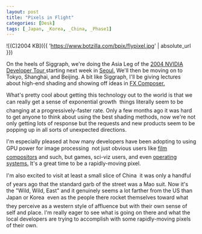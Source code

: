 ```yaml
---
layout: post
title: "Pixels in Flight"
categories: [Desk]
tags: [_Japan, _Korea, _China, _Phase1]
---
```



![(C)2004 KB]({{ 'https://www.botzilla.com/bpix/flypixel.jpg' | absolute_url }})


On the heels of Siggraph, we're doing the Asia Leg of the <a href="http://developer.nvidia.com/page/event_calendar.html">2004 NVIDIA Developer Tour </a> starting next week in <a href="http://www.gameinfinity.or.kr/sub04/02_read.php?menu_code=ACC_1&seq_code=38">Seoul.</a> We'll then be moving on to Tokyo, Shanghai, and Beijing. A bit like Siggraph, I'll be giving lectures about high-end shading and showing off ideas in <a href="http://www.fxcomposer.com/">FX Composer.</a>

What's pretty cool about getting this technology out to the world is that we can really get a sense of exponential growth &#151; things literally seem to be changing at a progressively-faster rate. Only a few months ago it was hard to get anyone to think about using the best shading methods, now we're not only getting lots of response but the requests and new products seem to be popping up in all sorts of unexpected directions.

I'm especially pleased at how many developers have been adopting to using GPU power for image processing &#151; not just obvious users like <a href="http://www.openexr.org/">film compositors</a> and such, but games, sci-viz users, and even <a href="http://www.apple.com/macosx/tiger/core.html">operating systems.</a> It's a great time to be a rapidly-moving pixel.

I'm also excited to visit at least a small slice of China &#151; it was only a handful of years ago that the standard garb of the street was a Mao suit. Now it's the "Wild, Wild, East" and it genuinely seems a lot farther from the US than Japan or Korea &#151; even as the people there rocket themselves toward what they perceive as a western style of affluence but with their own sense of self and place. I'm really eager to see what is going on there and what the local developers are trying to accomplish with some rapidly-moving pixels of their own.
